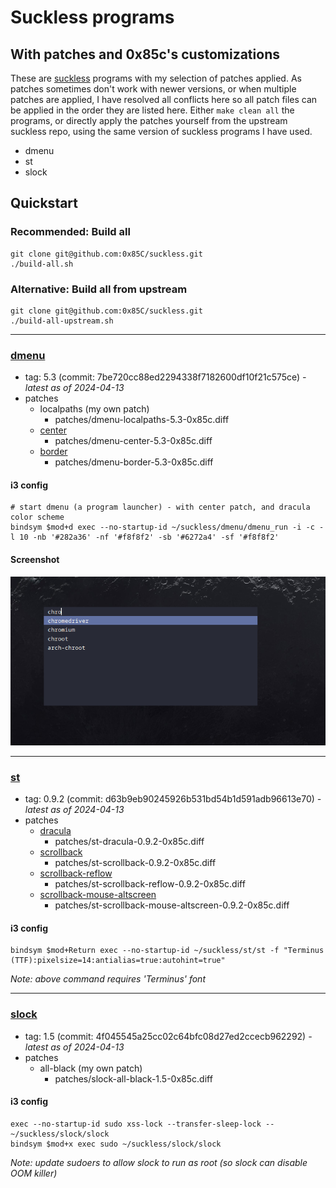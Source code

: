 # Suckless programs
## With patches and 0x85c's customizations

These are [suckless](https://suckless.org/) programs with my selection of patches applied. As patches sometimes don't work with newer versions, or when multiple patches are applied, I have resolved all conflicts here so all patch files can be applied in the order they are listed here. Either `make clean all` the programs, or directly apply the patches yourself from the upstream suckless repo, using the same version of suckless programs I have used.

  - dmenu
  - st
  - slock

## Quickstart

### Recommended: Build all

```
git clone git@github.com:0x85C/suckless.git
./build-all.sh
```

### Alternative: Build all from upstream

```
git clone git@github.com:0x85C/suckless.git
./build-all-upstream.sh
```

---

### [dmenu](https://tools.suckless.org/dmenu/)

  - tag: 5.3 (commit: 7be720cc88ed2294338f7182600df10f21c575ce) *- latest as of 2024-04-13*
  - patches
    - localpaths (my own patch)
      - patches/dmenu-localpaths-5.3-0x85c.diff
    - [center](https://tools.suckless.org/dmenu/patches/center/)
      - patches/dmenu-center-5.3-0x85c.diff
    - [border](https://tools.suckless.org/dmenu/patches/border/)
      - patches/dmenu-border-5.3-0x85c.diff

#### i3 config

```
# start dmenu (a program launcher) - with center patch, and dracula color scheme
bindsym $mod+d exec --no-startup-id ~/suckless/dmenu/dmenu_run -i -c -l 10 -nb '#282a36' -nf '#f8f8f2' -sb '#6272a4' -sf '#f8f8f2'
```

#### Screenshot

![dmenu screenshot](./dmenu/screenshots/dmenu_screenshot.png)

---

### [st](https://st.suckless.org/)

  - tag: 0.9.2 (commit: d63b9eb90245926b531bd54b1d591adb96613e70) *- latest as of 2024-04-13*
  - patches
    - [dracula](https://st.suckless.org/patches/scrollback/)
      - patches/st-dracula-0.9.2-0x85c.diff
    - [scrollback](https://st.suckless.org/patches/scrollback/)
      - patches/st-scrollback-0.9.2-0x85c.diff
    - [scrollback-reflow](https://st.suckless.org/patches/scrollback/)
      - patches/st-scrollback-reflow-0.9.2-0x85c.diff
    - [scrollback-mouse-altscreen](https://st.suckless.org/patches/scrollback/)
      - patches/st-scrollback-mouse-altscreen-0.9.2-0x85c.diff
  
#### i3 config

```
bindsym $mod+Return exec --no-startup-id ~/suckless/st/st -f "Terminus (TTF):pixelsize=14:antialias=true:autohint=true"
```

*Note: above command requires 'Terminus' font*

---

### [slock](https://tools.suckless.org/slock/)

  - tag: 1.5 (commit: 4f045545a25cc02c64bfc08d27ed2ccecb962292) *- latest as of 2024-04-13*
  - patches
    - all-black (my own patch)
      - patches/slock-all-black-1.5-0x85c.diff
  
#### i3 config

```
exec --no-startup-id sudo xss-lock --transfer-sleep-lock -- ~/suckless/slock/slock
bindsym $mod+x exec sudo ~/suckless/slock/slock
```

*Note: update sudoers to allow slock to run as root (so slock can disable OOM killer)*
